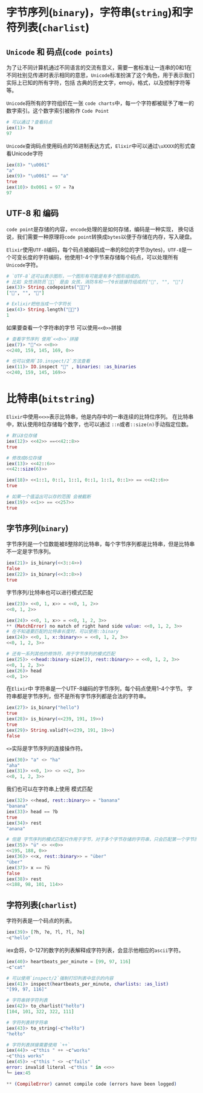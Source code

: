 # 字节序列(`binary`)，字符串(`string`)和字符列表(`charlist`)

## `Unicode` 和 码点(`code points`)

为了让不同计算机通过不同语言的交流有意义，需要一套标准让一连串的0和1在不同社别见传递时表示相同的意思，`Unicode`标准扮演了这个角色，用于表示我们实际上已知的所有字符，包括 古典的历史文字，emoji，格式，以及控制字符等等。

`Unicode`将所有的字符组织在一张 `code charts`中，每一个字符都被赋予了唯一的数字索引。这个数字索引被称作 `Code Point`

```elixir
# 可以通过？查看码点
iex(1)> ?a
97
```
`Unicode`查询码点使用码点的16进制表达方式，`Elixir`中可以通过`\uXXXX`的形式查看Unicode字符

```elixir
iex(8)> "\u0061"
"a"
iex(9)> "\u0061" == "a"
true
iex(10)> 0x0061 = 97 = ?a
97
```

## UTF-8 和 编码

`code point`是存储的内容，`encode`处理的是如何存储，编码是一种实现，
换句话说，我们需要一种原理将`code point`转换成`bytes`以便于存储在内存，写入硬盘。

`Elixir`使用`UTF-8`编码，每个码点被编码成一串的8位的字节(bytes)，`UTF-8`是一个可变长度的字符编码，他使用1-4个字节来存储每个码点，可以处理所有`Unicode`字符。

```elixir
# `UTF-8`还可以表示图形，一个图形有可能是有多个图形组成的。
# 比如 女性消防员`👩‍🚒` 是由 女孩，消防车和一个0长链接符组成的["👩", "‍", "🚒"]
iex(3)> String.codepoints("👩‍🚒")
["👩", "‍", "🚒"]

# Exlixir把他当成一个字符长
iex(4)> String.length("👩‍🚒")
1
```

如果要查看一个字符串的字节 可以使用`<<0>>`拼接

```elixir
# 查看字节序列 使用`<<0>>`拼接
iex(7)> "👩"<> <<0>>
<<240, 159, 145, 169, 0>>

# 也可以使用`IO.inspect/2`方法查看
iex(11)> IO.inspect "👩" , binaries: :as_binaries
<<240, 159, 145, 169>>
```

# 比特串(`bitstring`)

`Elixir`中使用`<<>>`表示比特串，他是内存中的一串连续的比特位序列。
在比特串中，默认使用8位存储每个数字，也可以通过 `::n`或者`::size(n)`手动指定位数。

```elixir
# 默认8位存储
iex(12)> <<42>> ==<<42::8>>
true

# 修改成6位存储
iex(13)> <<42::6>>
<<42::size(6)>>

iex(18)> <<1::1, 0::1, 1::1, 0::1, 1::1, 0::1>> == <<42::6>>
true

# 如果一个值溢出可以存的范围 会被截断
iex(19)> <<1>> == <<257>>
true

```

## 字节序列(`binary`)

字节序列是一个位数能被8整除的比特串，每个字节序列都是比特串，但是比特串不一定是字节序列。

```elixir
iex(21)> is_binary(<<3::4>>)
false
iex(22)> is_binary(<<3::8>>)
true
```

字节序列/比特串也可以进行模式匹配

```elixir
iex(23)> <<0, 1, x>> = <<0, 1, 2>>
<<0, 1, 2>>

iex(24)> <<0, 1, x>> = <<0, 1, 2, 3>>
** (MatchError) no match of right hand side value: <<0, 1, 2, 3>>
# 在不知道要匹配的比特串长度时，可以使用::binary
iex(24)> <<0, 1, x::binary>> = <<0, 1, 2, 3>>
<<0, 1, 2, 3>>

# 还有一系列其他的修饰符，用于字节序列的模式匹配
iex(25)> <<head::binary-size(2), rest::binary>> = <<0, 1, 2, 3>>
<<0, 1, 2, 3>>
iex(26)> head
<<0, 1>>
```

在`Elixir`中 字符串是一个UTF-8编码的字节序列，每个码点使用1-4个字节。
字符串都是字节序列，但不是所有字节序列都是合法的字符串。

```elixir
iex(27)> is_binary("hello")
true
iex(28)> is_binary(<<239, 191, 19>>)
true
iex(29)> String.valid?(<<239, 191, 19>>)
false
```

`<>`实际是字节序列的连接操作符。

```elixir
iex(30)> "a" <> "ha"
"aha"
iex(31)> <<0, 1>> <> <<2, 3>>
<<0, 1, 2, 3>>
```

我们也可以在字符串上使用 模式匹配

```elixir
iex(32)> <<head, rest::binary>> = "banana"
"banana"
iex(33)> head == ?b
true
iex(34)> rest
"anana"

# 但是 字节序列的模式匹配只作用于字节，对于多个字节存储的字符串，只会匹配第一个字节而非第一个字符。
iex(35)> "ü" <> <<0>>
<<195, 188, 0>>
iex(36)> <<x, rest::binary>> = "über"
"über"
iex(37)> x == ?ü
false
iex(38)> rest
<<188, 98, 101, 114>>
```

## 字符列表(`charlist`)

字符列表是一个码点的列表。

```elixir
iex(39)> [?h, ?e, ?l, ?l, ?o]
~c"hello"
```

iex会将，0-127的数字的列表解释成字符列表，会显示他相应的`ascii`字符。

```elixir
iex(40)> heartbeats_per_minute = [99, 97, 116]
~c"cat"

# 可以使用`inspect/2`强制打印列表中显示的内容
iex(41)> inspect(heartbeats_per_minute, charlists: :as_list)
"[99, 97, 116]"

# 字符串转字符列表
iex(42)> to_charlist("hełło")
[104, 101, 322, 322, 111]

# 字符列表转字符串
iex(43)> to_string(~c"hełło")
"hełło"

# 字符列表拼接需要使用 `++`
iex(44)> ~c"this " ++ ~c"works"
~c"this works"
iex(45)> ~c"this " <> ~c"fails"
error: invalid literal ~c"this " in <<>>
└─ iex:45

** (CompileError) cannot compile code (errors have been logged)
```

